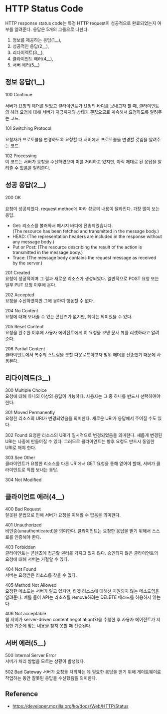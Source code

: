 # HTTP Status Code

HTTP response status code는 특정 HTTP request이 성공적으로 완료되었는지 여부를 알려준다.
응답은 5개의 그룹으로 나뉜다:
   1. 정보를 제공하는 응답(1__),
   2. 성공적인 응답(2__),
   3. 리다이렉트(3__),
   4. 클라이언트 에러(4__),
   5. 서버 에러(5__)

## 정보 응답(1__)

100 Continue  
<br>
    서버가 요청의 헤더를 받았고 클라이언트가 요청의 바디를 보내고자 할 때, 클라이언트의 헤더 요청에 대해 서버가 지금까지의 상태가 괜찮으므로 계속해서 요청하도록 알려주는 코드.

101 Switching Protocol
<br>  
    요청자가 프로토콜을 변경하도록 요청할 때 서버에서 프로토콜을 변경할 것임을 알려주는 코드.

102 Processing  
    이 코드는 서버가 요청을 수신하였으며 이를 처리하고 있지만, 아직 제대로 된 응답을 알려줄 수 없음을 알려준다.


## 성공 응답(2__)

200 OK  
<br>
    요청이 성공되었다. request method에 따라 성공의 내용이 달라진다. 가장 많이 보는 응답.  
    
  - Get: 리소스를 불러와서 메시지 바디에 전송되었습니다.  
    (The resource has been fetched and transmitted in the message body.)
  - HEAD: 
    (The representation headers are included in the response without any message body.)
  - Put or Post:
    (The resource describing the result of the action is transmitted in the message body.)
  - Trace: 
    (The message body contains the request message as received by the server.)

201 Created  
    요청이 성공적이며 그 결과 새로운 리소스가 생성되었다. 일반적으로 POST 요청 또는 일부 PUT 요청 이후에 온다.

202 Accepted  
    요청을 수신하였지만 그에 응하여 행동할 수 없다.

204 No Content  
    요청에 대해 보내줄 수 있는 콘텐츠가 없지만, 헤더는 의미있을 수 있다.

205 Reset Content  
    요청을 완수한 이후에 사용자 에이전트에게 이 요청을 보낸 문서 뷰를 리셋하라고 알려준다.

206 Partial Content  
    클라이언트에서 복수의 스트림을 분할 다운로드하고자 범위 헤더를 전송했기 때문에 사용된다.

## 리다이렉트(3__)

300 Multiple Choice  
    요청에 대해 하나의 이상의 응답이 가능하다. 사용자는 그 중 하나를 반드시 선택하여야 한다.

301 Moved Permanently  
    요청한 리소스의 URI가 변경되었음을 의미한다. 새로운 URI가 응답에서 주어질 수도 있다.

302 Found
    요청한 리소스의 URI가 일시적으로 변경되었음을 의미한다. 새롭게 변경된 URI는 나중에 만들어질 수 있다. 그러므로 클라이언트는 향후 요청도 반드시 동일한 URI로 해야 한다.

303 See Other  
    클라이언트가 요청한 리소스를 다른 URI에서 GET 요청을 통해 얻어야 할때, 서버가 클라이언트로 직접 보내는 응답.

304 Not Modified  
  
## 클라이언트 에러(4__)

400 Bad Request  
    잘못된 문법으로 인해 서버가 요청을 이해할 수 없음을 의미한다.

401 Unauthorized  
    비인증(unauthenticated)을 의미한다. 클라이언트는 요청한 응답을 받기 위해서 스스로를 인증해야 한다.

403 Forbidden  
    클라이언트는 콘텐츠에 접근할 권리를 가지고 있지 않다. 승인되지 않은 클라이언트의 요청에 대해 서버는 거절할 수 있다.

404 Not Found  
    서버는 요청받은 리소스를 찾을 수 없다. 

405 Method Not Allowed  
    요청한 메소드는 서버가 알고 있지만, 타겟 리소스에 대해선 지원되지 않는 메소드임을 알려준다. 예를 들어 API는 리소스를 remove하려는 DELETE 메소드를 허용하지 않는다.

406 Not acceptable  
    웹 서버가 server-driven content negotiation(?)을 수행한 후 사용자 에이전트가 지정한 기준에 맞는 내용을 찾지 못할 때 전송된다.

## 서버 에러(5__)

500 Internal Server Error  
    서버가 처리 방법을 모르는 상황이 발생했다.

502 Bad Gateway
    서버가 요청을 처리하는 데 필요한 응답을 얻기 위해 게이트웨이로 작업하는 동안 잘못된 응답을 수신했음을 의미한다.

## Reference

- https://developer.mozilla.org/ko/docs/Web/HTTP/Status